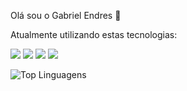 Olá sou o Gabriel Endres 👋

Atualmente utilizando estas tecnologias:

![](	https://img.shields.io/badge/Flutter-02569B?style=for-the-badge&logo=flutter&logoColor=white) 
![](https://img.shields.io/badge/Dart-0175C2?style=for-the-badge&logo=dart&logoColor=white) 
![](https://img.shields.io/badge/Python-14354C?style=for-the-badge&logo=python&logoColor=white) 
![](	https://img.shields.io/badge/R-276DC3?style=for-the-badge&logo=r&logoColor=white) 



![Top Linguagens](https://github-readme-stats.vercel.app/api/top-langs/?username=endres-g&layout=compact&theme=dracula)
<!--
**Endres-G/Endres-G** is a ✨ _special_ ✨ repository because its `README.md` (this file) appears on your GitHub profile.

Here are some ideas to get you started:

- 🔭 I’m currently working on ...
- 🌱 I’m currently learning ...
- 👯 I’m looking to collaborate on ...
- 🤔 I’m looking for help with ...
- 💬 Ask me about ...
- 📫 How to reach me: ...
- 😄 Pronouns: ...
- ⚡ Fun fact: ...
-->
